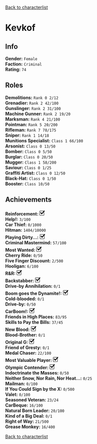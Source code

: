 [Back to characterlist](../Overview.md)

# Kevkof

## Info

**Gender:**	`Female`  
**Faction:**	`Criminal`  
**Rating:**	`74`  

## Roles

**Demolitions:**	`Rank 0 2/12`  
**Grenadier:**	`Rank 2 42/100`  
**Gunslinger:**	`Rank 2 31/100`  
**Machine Gunner:**	`Rank 2 19/20`  
**Marksman:**	`Rank 4 21/100`  
**Pointman:**	`Rank 5 20/200`  
**Rifleman:**	`Rank 7 78/175`  
**Sniper:**	`Rank 1 14/18`  
**Munitions Specialist:**	`Class 1 66/100`  
**Arsonist:**	`Class 0 13/50`  
**Bomber:**	`Class 0 5/50`  
**Burglar:**	`Class 0 20/50`  
**Mugger:**	`Class 1 58/200`  
**Saviour:**	`Class 0 1/25`  
**Graffiti Artist:**	`Class 0 12/50`  
**Black-Hat:**	`Class 0 1/50`  
**Booster:**	`Class 10/50`  

## Achievements

**Reinforcement:**	![Check](../../Images/check.png)  
**Help!:**	`3/100`  
**Car Thief:**	`0/1000`  
**Hitman:**	`1404/10000`  
**Playing Dirty...:**	![Check](../../Images/check.png)  
**Criminal Mastermind:**	`57/100`  
**Most Wanted:**	![Check](../../Images/check.png)  
**Cherry Ride:**	`0/50`  
**Five Finger Discount:**	`2/500`  
**Hooligan:**	`6/100`  
**R&R:**	![Check](../../Images/check.png)  
**Backstabber:**	![Check](../../Images/check.png)  
**Drive-by Annihilation:**	`0/1`  
**Boom goes the Dynamite!:**	![Check](../../Images/check.png)  
**Cold-blooded:**	`0/1`  
**Drive-by:**	`0/50`  
**CarBoom!:**	![Check](../../Images/check.png)  
**Friends in High Places:**	`83/95`  
**Skills to Pay the Bills:**	`37/45`  
**New Blood:**	![Check](../../Images/check.png)  
**Blood-Brother:**	`0/1`  
**Original G:**	![Check](../../Images/check.png)  
**Friend of Gresty:**	`0/1`  
**Medal Chaser:**	`22/100`  
**Most Valuable Player:**	![Check](../../Images/check.png)  
**Olympic Contender:**	![Check](../../Images/check.png)  
**Indoctrinate the Masses:**	`0/50`  
**Neither Snow, Nor Rain, Nor Heat...:**	`0/25`  
**Mailman:**	`0/100`  
**If You Could Sign by the X:**	`0/500`  
**Valet:**	`0/100`  
**Seasoned Veteran:**	`23/24`  
**CarBeque:**	`16/100`  
**Natural Born Leader:**	`20/100`  
**Kind of a Big Deal:**	`0/1`  
**Right of Way:**	`21/500`  
**Grease Monkey:**	`16/400`  

[Back to characterlist](../Overview.md)
